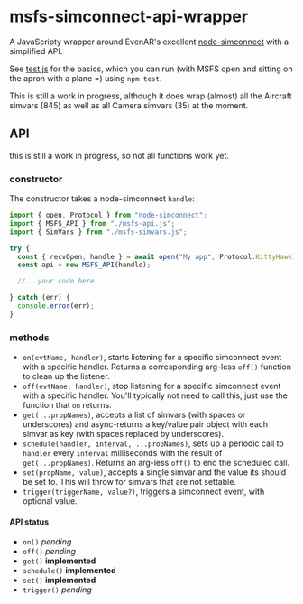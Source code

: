 # msfs-simconnect-api-wrapper

A JavaScripty wrapper around EvenAR's excellent [node-simconnect](https://github.com/EvenAR/node-simconnect/) with a simplified API.

See [test.js](./test.js) for the basics, which you can run (with MSFS open and sitting on the apron with a plane =) using `npm test`.

This is still a work in progress, although it does wrap (almost) all the Aircraft simvars (845) as well as all Camera simvars (35) at the moment.

## API

this is still a work in progress, so not all functions work yet.

### constructor

The constructor takes a node-simconnect `handle`:

```javascript
import { open, Protocol } from "node-simconnect";
import { MSFS_API } from "./msfs-api.js";
import { SimVars } from "./msfs-simvars.js";

try {
  const { recvOpen, handle } = await open("My app", Protocol.KittyHawk);
  const api = new MSFS_API(handle);

  //...your code here...

} catch (err) {
  console.error(err);
}
```

### methods

- `on(evtName, handler)`, starts listening for a specific simconnect event with a specific handler. Returns a corresponding arg-less `off()` function to clean up the listener.
- `off(evtName, handler)`, stop listening for a specific simconnect event with a specific handler. You'll typically not need to call this, just use the function that `on` returns.
- `get(...propNames)`, accepts a list of simvars (with spaces or underscores) and async-returns a key/value pair object with each simvar as key (with spaces replaced by underscores).
- `schedule(handler, interval, ...propNames)`, sets up a periodic call to `handler` every `interval` milliseconds with the result of `get(...propNames)`. Returns an arg-less `off()` to end the scheduled call.
- `set(propName, value)`, accepts a single simvar and the value its should be set to. This will throw for simvars that are not settable.
- `trigger(triggerName, value?)`, triggers a simconnect event, with optional value.

#### API status

- `on()` _pending_
- `off()` _pending_
- `get()` **implemented**
- `schedule()` **implemented**
- `set()` **implemented**
- `trigger()` _pending_

